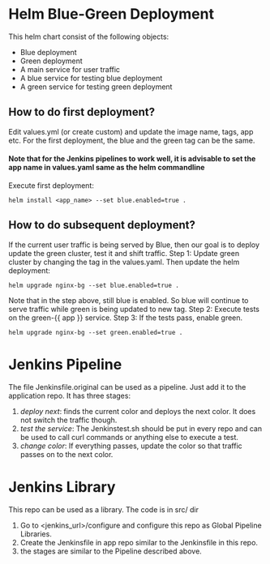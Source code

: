 # Helm Blue-Green Deployment

This helm chart consist of the following objects:
- Blue deployment
- Green deployment
- A main service for user traffic
- A blue service for testing blue deployment
- A green service for testing green deployment

## How to do first deployment?
Edit values.yml (or create custom) and update the image name, tags, app etc. For the first deployment, the blue and the green tag can be the same.
#### Note that for the Jenkins pipelines to work well, it is advisable to set the app name in values.yaml same as the helm commandline
Execute first deployment:
```
helm install <app_name> --set blue.enabled=true .
```

## How to do subsequent deployment?
If the current user traffic is being served by Blue, then our goal is to deploy update the green cluster, test it and shift traffic. 
Step 1: Update green cluster by changing the tag in the values.yaml. Then update the helm deployment:
```
helm upgrade nginx-bg --set blue.enabled=true .
```
Note that in the step above, still blue is enabled. So blue will continue to serve traffic while green is being updated to new tag.
Step 2: Execute tests on the green-{{ app }} service. 
Step 3: If the tests pass, enable green.
```
helm upgrade nginx-bg --set green.enabled=true .
```

# Jenkins Pipeline
The file Jenkinsfile.original can be used as a pipeline. Just add it to the application repo. It has three stages:
1. *deploy next*: finds the current color and deploys the next color. It does not switch the traffic though. 
2. *test the service*: The Jenkinstest.sh should be put in every repo and can be used to call curl commands or anything else to execute a test.
3. *change color*: If everything passes, update the color so that traffic passes on to the next color.

# Jenkins Library
This repo can be used as a library. The code is in src/ dir
1. Go to <jenkins_url>/configure and configure this repo as Global Pipeline Libraries.
2. Create the Jenkinsfile in app repo similar to the Jenkinsfile in this repo.
3. the stages are similar to the Pipeline described above.
